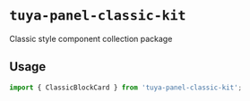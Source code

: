 # `tuya-panel-classic-kit`

Classic style component collection package

## Usage

```jsx
import { ClassicBlockCard } from 'tuya-panel-classic-kit';
```

